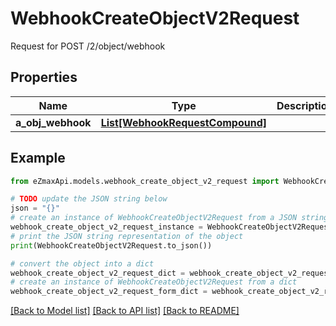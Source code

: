 # WebhookCreateObjectV2Request

Request for POST /2/object/webhook

## Properties

Name | Type | Description | Notes
------------ | ------------- | ------------- | -------------
**a_obj_webhook** | [**List[WebhookRequestCompound]**](WebhookRequestCompound.md) |  | 

## Example

```python
from eZmaxApi.models.webhook_create_object_v2_request import WebhookCreateObjectV2Request

# TODO update the JSON string below
json = "{}"
# create an instance of WebhookCreateObjectV2Request from a JSON string
webhook_create_object_v2_request_instance = WebhookCreateObjectV2Request.from_json(json)
# print the JSON string representation of the object
print(WebhookCreateObjectV2Request.to_json())

# convert the object into a dict
webhook_create_object_v2_request_dict = webhook_create_object_v2_request_instance.to_dict()
# create an instance of WebhookCreateObjectV2Request from a dict
webhook_create_object_v2_request_form_dict = webhook_create_object_v2_request.from_dict(webhook_create_object_v2_request_dict)
```
[[Back to Model list]](../README.md#documentation-for-models) [[Back to API list]](../README.md#documentation-for-api-endpoints) [[Back to README]](../README.md)


